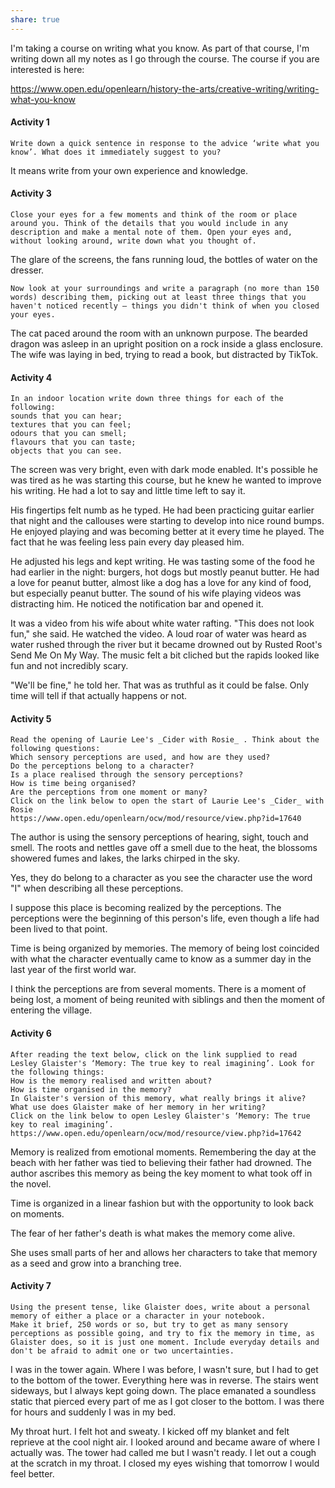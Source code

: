 ```yaml
---
share: true
---
```


I'm taking a course on writing what you know. As part of that course, I'm writing down all my notes as I go through the course. The course if you are interested is here:

https://www.open.edu/openlearn/history-the-arts/creative-writing/writing-what-you-know

#### Activity 1
	Write down a quick sentence in response to the advice ‘write what you know’. What does it immediately suggest to you?

It means write from your own experience and knowledge.

#### Activity 3
	Close your eyes for a few moments and think of the room or place around you. Think of the details that you would include in any description and make a mental note of them. Open your eyes and, without looking around, write down what you thought of.

The glare of the screens, the fans running loud, the bottles of water on the dresser. 

	Now look at your surroundings and write a paragraph (no more than 150 words) describing them, picking out at least three things that you haven't noticed recently – things you didn't think of when you closed your eyes.

The cat paced around the room with an unknown purpose. The bearded dragon was asleep in an upright position on a rock inside a glass enclosure. The wife was laying in bed, trying to read a book, but distracted by TikTok.

#### Activity 4
	In an indoor location write down three things for each of the following:
	sounds that you can hear;
	textures that you can feel;
	odours that you can smell;
	flavours that you can taste;
	objects that you can see.

The screen was very bright, even with dark mode enabled. It's possible he was tired as he was starting this course, but he knew he wanted to improve his writing. He had a lot to say and little time left to say it.

His fingertips felt numb as he typed. He had been practicing guitar earlier that night and the callouses were starting to develop into nice round bumps. He enjoyed playing and was becoming better at it every time he played. The fact that he was feeling less pain every day pleased him.

He adjusted his legs and kept writing. He was tasting some of the food he had earlier in the night: burgers, hot dogs but mostly peanut butter. He had a love for peanut butter, almost like a dog has a love for any kind of food, but especially peanut butter. The sound of his wife playing videos was distracting him. He noticed the notification bar and opened it.

It was a video from his wife about white water rafting. "This does not look fun," she said. He watched the video. A loud roar of water was heard as water rushed through the river but it became drowned out by Rusted Root's Send Me On My Way. The music felt a bit cliched but the rapids looked like fun and not incredibly scary. 

"We'll be fine," he told her. That was as truthful as it could be false. Only time will tell if that actually happens or not. 

#### Activity 5
	Read the opening of Laurie Lee's _Cider with Rosie_ . Think about the following questions:
	Which sensory perceptions are used, and how are they used?
	Do the perceptions belong to a character?
	Is a place realised through the sensory perceptions?
	How is time being organised?
	Are the perceptions from one moment or many?
	Click on the link below to open the start of Laurie Lee's _Cider_ with Rosie
	https://www.open.edu/openlearn/ocw/mod/resource/view.php?id=17640

The author is using the sensory perceptions of hearing, sight, touch and smell. The roots and nettles gave off a smell due to the heat, the blossoms showered fumes and lakes, the larks chirped in the sky.

Yes, they do belong to a character as you see the character use the word "I" when describing all these perceptions.

I suppose this place is becoming realized by the perceptions. The perceptions were the beginning of this person's life, even though a life had been lived to that point.

Time is being organized by memories. The memory of being lost coincided with what the character eventually came to know as a summer day in the last year of the first world war.

I think the perceptions are from several moments. There is a moment of being lost, a moment of being reunited with siblings and then the moment of entering the village. 


#### Activity 6

	After reading the text below, click on the link supplied to read Lesley Glaister's ‘Memory: The true key to real imagining’. Look for the following things:
	How is the memory realised and written about?
    How is time organised in the memory?
    In Glaister's version of this memory, what really brings it alive?
    What use does Glaister make of her memory in her writing?
    Click on the link below to open Lesley Glaister's ‘Memory: The true key to real imagining’.
    https://www.open.edu/openlearn/ocw/mod/resource/view.php?id=17642

Memory is realized from emotional moments. Remembering the day at the beach with her father was tied to believing their father had drowned. The author ascribes this memory as being the key moment to what took off in the novel.

Time is organized in a linear fashion but with the opportunity to look back on moments.

The fear of her father's death is what makes the memory come alive. 

She uses small parts of her and allows her characters to take that memory as a seed and grow into a branching tree.

#### Activity 7
	Using the present tense, like Glaister does, write about a personal memory of either a place or a character in your notebook.
	Make it brief, 250 words or so, but try to get as many sensory perceptions as possible going, and try to fix the memory in time, as Glaister does, so it is just one moment. Include everyday details and don't be afraid to admit one or two uncertainties.

I was in the tower again. Where I was before, I wasn't sure, but I had to get to the bottom of the tower. Everything here was in reverse. The stairs went sideways, but I always kept going down. The place emanated a soundless static that pierced every part of me as I got closer to the bottom. I was there for hours and suddenly I was in my bed.

My throat hurt. I felt hot and sweaty. I kicked off my blanket and felt reprieve at the cool night air. I looked around and became aware of where I actually was. The tower had called me but I wasn't ready. I let out a cough at the scratch in my throat. I closed my eyes wishing that tomorrow I would feel better.

